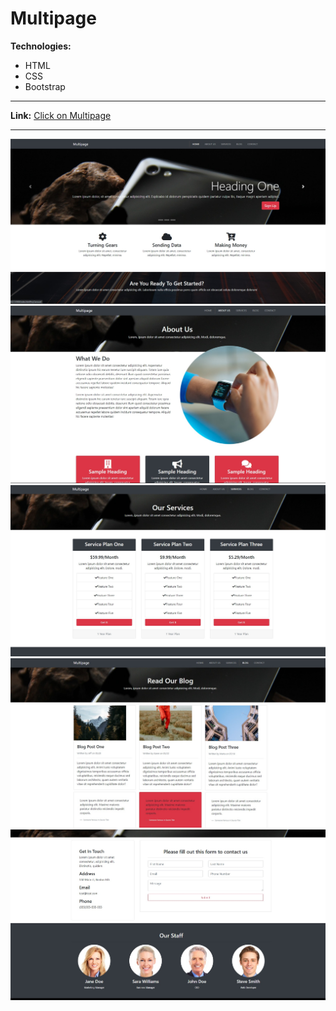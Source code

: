 # Multipage

**Technologies:**
- HTML
- CSS
- Bootstrap

---
**Link:** [Click on Multipage](https://11samo.github.io/multipage-theme/)

---
![Screenshot1 of site](screenshots/screen1.jpg)
![Screenshot2 of site](screenshots/screen2.jpg)
![Screenshot3 of site](screenshots/screen3.jpg)
![Screenshot4 of site](screenshots/screen4.jpg)
![Screenshot5 of site](screenshots/screen5.jpg)
